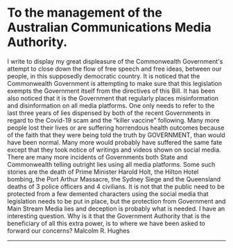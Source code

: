 # To the management of the Australian Communications Media Authority.
 I write to display my great displeasure of the Commonwealth Government's attempt to close down the flow of free speech and free ideas, between our people, in this supposedly democratic country.
 It is noticed that the Commonwealth Government is attempting to make sure that this legislation exempts the Government itself from the directives of this Bill. It has been also noticed that it is the Government that regularly places misinformation and disinformation on all media platforms. One only needs to refer to the last three years of lies dispensed by both of the recent Governments in regard to the Covid-19 scam and the “killer vaccine” following. Many more people lost their lives or are suffering horrendous health outcomes because of the faith that they were being told the truth by GOVERNMENT, than would  have been normal.
 Many more would probably have suffered the same fate except that they took notice of writings and videos shown on social media.
 There are many more incidents of Governments both State and Commonwealth telling outright lies using all media platforms. Some such stories are the death of Prime Minister Harold Holt, the Hilton Hotel bombing, the Port Arthur Massacre, the Sydney Siege and the Queensland deaths of 3 police officers and 4 civilians.
 It is not that the public need to be protected from a few demented characters using the social media that legislation needs to be put in place, but the protection from Government and Main Stream Media lies and deception is probably what is needed.
 I have an interesting question. Why is it that the Government Authority that is the beneficiary of all this extra power, is to where we have been asked to forward our concerns?
 Malcolm R. Hughes


-----


